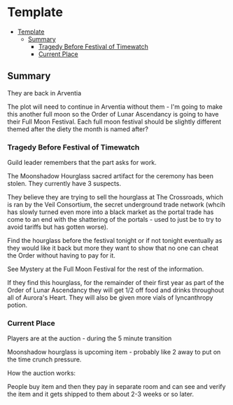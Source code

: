 # Template

- [Template](#template)
  - [Summary](#summary)
    - [Tragedy Before Festival of Timewatch](#tragedy-before-festival-of-timewatch)
    - [Current Place](#current-place)


## Summary

They are back in Arventia


The plot will need to continue in Arventia without them - I'm going to make this another full moon so the Order of Lunar Ascendancy is going to have their Full Moon Festival. Each full moon festival should be slightly different themed after the diety the month is named after? 



### Tragedy Before Festival of Timewatch

Guild leader remembers that the part asks for work.

The Moonshadow Hourglass sacred artifact for the ceremony has been stolen. They currently have 3 suspects.

They believe they are trying to sell the hourglass at The Crossroads, which is ran by the Veil Consortium, the secret underground trade network (whcih has slowly turned even more into a black market as the portal trade has come to an end with the shattering of the portals - used to just be to try to avoid tariffs but has gotten worse).


Find the hourglass before the festival tonight or if not tonight eventually as they would like it back but more they want to show that no one can cheat the Order without having to pay for it. 


See Mystery at the Full Moon Festival for the rest of the information.

If they find this hourglass, for the remainder of their first year as part of the Order of Lunar Ascendancy they will get 1/2 off food and drinks throughout all of Aurora's Heart. They will also be given more vials of lyncanthropy potion.




### Current Place

Players are at the auction - during the 5 minute transition 

Moonshadow hourglass is upcoming item - probably like 2 away to put on the time crunch pressure.


How the auction works:

People buy item and then they pay in separate room and can see and verify the item and it gets shipped to them about 2-3 weeks or so later. 


